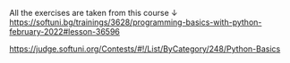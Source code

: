 All the exercises are taken from this course
                  ↓ 
https://softuni.bg/trainings/3628/programming-basics-with-python-february-2022#lesson-36596

https://judge.softuni.org/Contests/#!/List/ByCategory/248/Python-Basics
